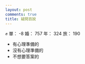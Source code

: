 ```yaml
---
layout: post
comments: true
title: 疑問百說
---
```


:fist: 單： -8 婚： 757 年： 324 旅： 190

- 有心理準備的
- 沒有心理準備的
- 不想要答案的

